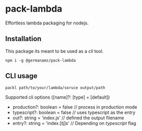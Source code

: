 # pack-lambda

Effortless lambda packaging for nodejs.

## Installation
This package its meant to be used as a *cli* tool.

```shell
npm i -g @germanamz/pack-lambda
```

## CLI usage
```shell
packl path/to/your/lambda/soruce output/path
```
Supported cli options ([name]?: [type] = [default])
* production?: boolean = false // process in production mode
* typescript?: boolean = false // uses typescript as the entry
* out?: string = 'index.js' // defined the output filename
* entry?: string = 'index.[tj]s' // Depending on *typescript* flag
